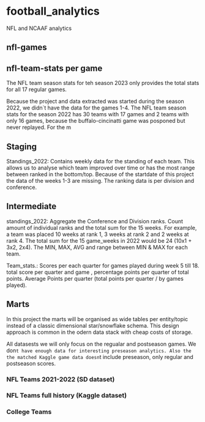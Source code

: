 # football_analytics
NFL and NCAAF analytics


## nfl-games


## nfl-team-stats per game
The NFL team season stats for teh season 2023 only provides the total stats for all 17 regular games.

Because the project and data extracted was started during the season 2022, we didn`t have the data for the games 1-4.
The NFL team season stats for the season 2022 has 30 teams with 17 games and 2 teams with only 16 games, because the buffalo-cincinatti game was posponed but never replayed.
For the m

## Staging

Standings_2022: Contains weekly data for the standing of each team. This allows us to analyse which team improved over time or has the most range between ranked in the bottom/top. Because of the startdate of this project the data of the weeks 1-3 are missing. The ranking data is per division and conference.

## Intermediate

standings_2022: Aggregate the Conference and Division ranks. Count amount of individual ranks and the total sum for the 15 weeks. For example, a team was placed 10 weeks at rank 1, 3 weeks at rank 2 and 2 weeks at rank 4. The total sum for the 15 game_weeks in 2022 would be 24 (10x1 + 3x2, 2x4). The MIN, MAX, AVG and range between MIN & MAX for each team.


Team_stats.: Scores per each quarter for games played during week 5 till 18. total score per quarter and game , percentage points per quarter of total points. Average Points per quarter (total points per quarter / by games played).

## Marts 

In this project the marts will be organised as wide tables per entity/topic instead of a classic dimensional star/snowflake schema. This design approach is common in the odern data stack with cheap costs of storage. 

All datasests we will only focus on the regualar and postseason games. We don`t have enough data for interesting preseason analytics. Also the the matched Kaggle game data doesn`t include preseason, only regular and postseason scores. 

### NFL Teams 2021-2022 (SD dataset)


### NFL Teams full history (Kaggle dataset)


### College Teams

